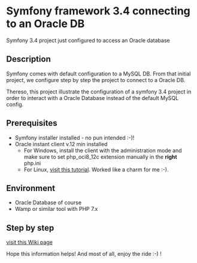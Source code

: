Symfony framework 3.4 connecting to an Oracle DB
====================================================

Symfony 3.4 project just configured to access an Oracle database

## Description

Symfony comes with default configuration to a MySQL DB. From that initial project,
we configure step by step the project to connect to a Oracle DB.

Thereso, this project illustrate the configuration of a symfony 3.4 project in order to
interact with a Oracle Database instead of the default MySQL config.

## Prerequisites

* Symfony installer installed - no pun intended :-)!
* Oracle instant client v.12 min installed
    * For Windows, install the client with the administration mode and make sure to set php_oci8_12c extension manually in the **right** php.ini
    * For Linux, [visit this tutorial](https://gist.github.com/hewerthomn/81eea2935051eb2500941a9309bca703 "Install OCI on Linux"). Worked like a charm for me :-).

## Environment

* Oracle Database of course
* Wamp or similar tool with PHP 7.x

## Step by step

[visit this Wiki page](https://github.com/clemwizz/symfony-3.4-oracle-connection/wiki/Step-by-step)

Hope this information helps! And most of all, enjoy the ride :-) !

